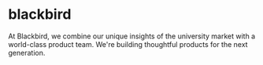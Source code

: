 # blackbird
At Blackbird, we combine our unique insights of the university market with a world-class product team. We're building thoughtful products for the next generation.
